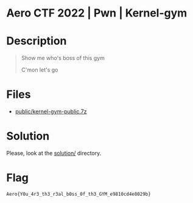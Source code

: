 # Aero CTF 2022 | Pwn | Kernel-gym

# Description

> Show me who's boss of this gym
> 
> C'mon let's go

# Files

- [public/kernel-gym-public.7z](public/kernel-gym-public.7z)

# Solution

Please, look at the [solution/](solution/) directory.

# Flag

```
Aero{Y0u_4r3_th3_r3al_b0ss_0f_th3_GYM_e9810cd4e8029b}
```
